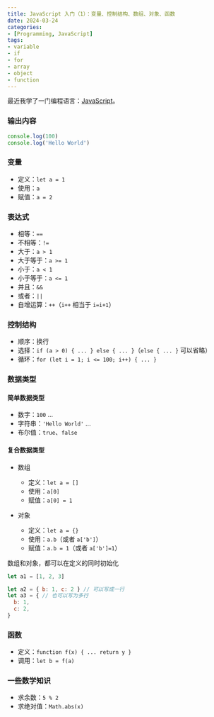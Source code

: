 ```yaml
---
title: JavaScript 入门（1）：变量、控制结构、数组、对象、函数
date: 2024-03-24
categories:
- [Programming, JavaScript]
tags: 
- variable
- if
- for
- array
- object
- function
---
```


最近我学了一门编程语言：[JavaScript](https://ecma-international.org/publications-and-standards/standards/ecma-262/)。

### 输出内容

```javascript
console.log(100)
console.log('Hello World')
```

### 变量

- 定义：`let a = 1`
- 使用：`a`
- 赋值：`a = 2`

### 表达式

- 相等：`==`
- 不相等：`!=`
- 大于：`a > 1`
- 大于等于：`a >= 1`
- 小于：`a < 1`
- 小于等于：`a <= 1`
- 并且：`&&`
- 或者：`||`
- 自增运算：`++`（`i++` 相当于 `i=i+1`）

### 控制结构

- 顺序：换行
- 选择：`if (a > 0) { ... } else { ... }`（`else { ... }` 可以省略）
- 循环：`for (let i = 1; i <= 100; i++) { ... }`

### 数据类型

#### 简单数据类型

- 数字：`100` ...
- 字符串：`'Hello World'` ...
- 布尔值：`true`、`false`

#### 复合数据类型

- 数组
  - 定义：`let a = []`
  - 使用：`a[0]`
  - 赋值：`a[0] = 1`


- 对象
  - 定义：`let a = {}`
  - 使用：`a.b`（或者 `a['b']`）
  - 赋值：`a.b = 1`（或者 `a['b']=1`）

数组和对象，都可以在定义的同时初始化

```javascript
let a1 = [1, 2, 3]

let a2 = { b: 1, c: 2 } // 可以写成一行
let a3 = { // 也可以写为多行
  b: 1,
  c: 2,
}
```

### 函数

- 定义：`function f(x) { ... return y }`
- 调用：`let b = f(a)`

### 一些数学知识

- 求余数：`5 % 2`
- 求绝对值：`Math.abs(x)`

